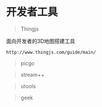 # 开发者工具



>Thingjs

面向开发者的3D地图搭建工具

```
http://www.thingjs.com/guide/main/
```

>picgo

>stream++

>utools

>geek

>

